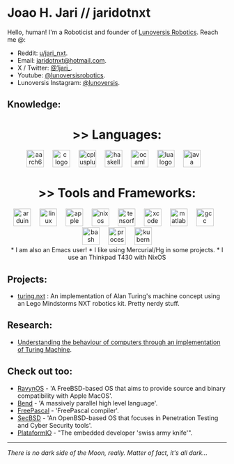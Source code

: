 # Joao H. Jari // jaridotnxt

Hello, human! I'm a Roboticist and founder of [Lunoversis Robotics](https://lunoversis.com). Reach me @:
 - Reddit: [u/jari_nxt](https://reddit.com/u/jari_nxt/).
 - Email: [jaridotnxt@hotmail.com](mailto:jaridotnxt@hotmail.com).
 - X / Twitter: [@1jari_](https://twitter.com/1jari_).
 - Youtube: [@lunoversisrobotics](https://youtube.com/@lunoversisrobotics).
 - Lunoversis Instagram: [@lunoversis](https://instagram.com/lunoversis).

## Knowledge:


<div align="center">

# >> Languages:

  <img src="https://cdn.jsdelivr.net/gh/devicons/devicon/icons/aarch64/aarch64-original.svg" height="40" alt="aarch64 logo"  />
  <img width="12" />
  <img src="https://cdn.jsdelivr.net/gh/devicons/devicon/icons/c/c-original.svg" height="40" alt="c logo"  />
  <img width="12" />
  <img src="https://cdn.jsdelivr.net/gh/devicons/devicon/icons/cplusplus/cplusplus-original.svg" height="40" alt="cplusplus logo"  />
  <img width="12" />
  <img src="https://cdn.jsdelivr.net/gh/devicons/devicon/icons/haskell/haskell-original.svg" height="40" alt="haskell logo"  />
  <img width="12" />
  <img src="https://cdn.jsdelivr.net/gh/devicons/devicon/icons/ocaml/ocaml-original.svg" height="40" alt="ocaml logo"  />
  <img width="12" />
  <img src="https://cdn.jsdelivr.net/gh/devicons/devicon/icons/lua/lua-original.svg" height="40" alt="lua logo"  />
  <img width="12" />
  <img src="https://cdn.jsdelivr.net/gh/devicons/devicon/icons/java/java-original.svg" height="40" alt="java logo"  />
  <img width="12" />

# >> Tools and Frameworks:
  <img src="https://cdn.jsdelivr.net/gh/devicons/devicon/icons/arduino/arduino-original.svg" height="40" alt="arduino logo"  />
  <img width="12" />
  <img src="https://cdn.jsdelivr.net/gh/devicons/devicon/icons/linux/linux-original.svg" height="40" alt="linux logo"  />
  <img width="12" />
  <img src="https://cdn.jsdelivr.net/gh/devicons/devicon/icons/apple/apple-original.svg" height="40" alt="apple logo"  />
  <img width="12" />
  <img src="https://cdn.jsdelivr.net/gh/devicons/devicon/icons/nixos/nixos-original.svg" height="40" alt="nixos logo"  />
  <img width="12" />
  <img src="https://cdn.jsdelivr.net/gh/devicons/devicon/icons/tensorflow/tensorflow-original.svg" height="40" alt="tensorflow logo"  />
  <img width="12" />
  <img src="https://cdn.jsdelivr.net/gh/devicons/devicon/icons/xcode/xcode-original.svg" height="40" alt="xcode logo"  />
  <img width="12" />
  <img src="https://cdn.jsdelivr.net/gh/devicons/devicon/icons/matlab/matlab-original.svg" height="40" alt="matlab logo"  />
  <img width="12" />
  <img src="https://cdn.jsdelivr.net/gh/devicons/devicon/icons/gcc/gcc-original.svg" height="40" alt="gcc logo"  />
  <img width="12" />
  <img src="https://cdn.jsdelivr.net/gh/devicons/devicon/icons/bash/bash-original.svg" height="40" alt="bash logo"  />
  <img width="12" />
  <img src="https://cdn.jsdelivr.net/gh/devicons/devicon/icons/processing/processing-original.svg" height="40" alt="processing logo"  />
  <img width="12" />
  <img src="https://cdn.jsdelivr.net/gh/devicons/devicon/icons/kubernetes/kubernetes-plain.svg" height="40" alt="kubernetes logo"  />
  <br>
  * I am also an Emacs user!
  * I like using Mercurial/Hg in some projects.
  * I use an Thinkpad T430 with NixOS
</div>

## Projects:
 - [turing.nxt](https://github.com/1jari/turingnxt) : An implementation of Alan Turing's machine concept using an Lego Mindstorms NXT robotics kit. Pretty nerdy stuff.
## Research:
 - [Understanding the behaviour of computers through an implementation of Turing Machine](https://periodicos.ufsm.br/cienciaenatura/issue/view/2843).

## Check out too:
- [RavynOS](https://github.com/ravynsoft/ravynos/releases) - 'A FreeBSD-based OS that aims to provide source and binary compatibility with Apple MacOS'.
- [Bend](https://github.com/HigherOrderCO/Bend) - 'A massively parallel high level language'.
- [FreePascal](https://github.com/fpc) - 'FreePascal compiler'.
- [SecBSD](https://github.com/SecBSD) - 'An OpenBSD-based OS that focuses in Penetration Testing and Cyber Security tools'.
- [PlataformIO](https://github.com/platformio/platformio-core) - "The embedded developer 'swiss army knife'".
-------------------------

_There is no dark side of the Moon, really. Matter of fact, it's all dark..._
